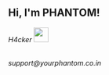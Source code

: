 
<h2> Hi, I'm PHANTOM!</h2>
<p><em> H4cker <img src="https://media.giphy.com/media/WUlplcMpOCEmTGBtBW/giphy.gif" width="30"><br><br>
  <p>support@yourphantom.co.in</p>
  

